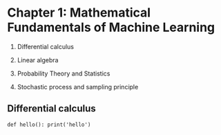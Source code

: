 # Chapter 1: Mathematical Fundamentals of Machine Learning

1. Differential calculus

2. Linear algebra

3. Probability Theory and Statistics

4. Stochastic process and sampling principle

## Differential calculus

`def hello():
  print('hello')`

